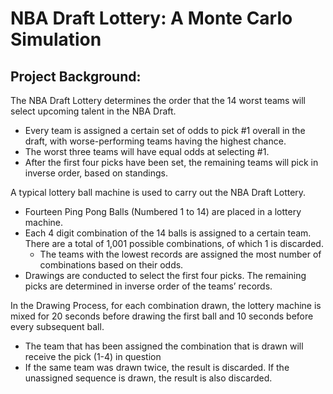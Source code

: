 # NBA Draft Lottery: A Monte Carlo Simulation

## Project Background:

The NBA Draft Lottery determines the order that the 14 worst teams will select upcoming talent in the NBA Draft. 

- Every team is assigned a certain set of odds to pick #1 overall in the draft, with worse-performing teams having the highest chance. 
- The worst three teams will have equal odds at selecting #1.
- After the first four picks have been set, the remaining teams will pick in inverse order, based on standings. 

A typical lottery ball machine is used to carry out the NBA Draft Lottery. 

- Fourteen Ping Pong Balls (Numbered 1 to 14) are placed in a lottery machine.
- Each 4 digit combination of the 14 balls is assigned to a certain team. There are a total of 1,001 possible combinations, of which 1 is discarded. 
  - The teams with the lowest records are assigned the most number of combinations based on their odds. 
- Drawings are conducted to select the first four picks. The remaining picks are determined in inverse order of the teams’ records. 

In the Drawing Process, for each combination drawn, the lottery machine is mixed for 20 seconds before drawing the first ball and 10 seconds before every subsequent ball. 

- The team that has been assigned the combination that is drawn will receive the pick (1-4) in question
- If the same team was drawn twice, the result is discarded. If the unassigned sequence is drawn, the result is also discarded.

